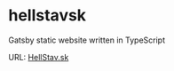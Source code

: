 # hellstavsk
Gatsby static website written in TypeScript

URL: [HellStav.sk](https://www.hellstav.sk/)
